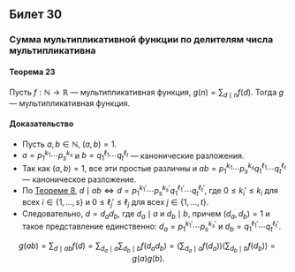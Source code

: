 ## Билет 30

### Сумма мультипликативной функции по делителям числа мультипликативна

#### Теорема 23

Пусть $f : \mathbb{N} \to \mathbb{R}$ — мультипликативная функция, $\displaystyle g(n) = \sum_{d \mid n} f(d)$. Тогда $g$ — мультипликативная функция.

#### Доказательство

- Пусть $a, b \in \mathbb{N}$, $(a, b) = 1$.
- $a = p_1^{k_1} \cdots p_s^{k_s}$ и $b = q_1^{\ell_1} \cdots q_t^{\ell_t}$ — канонические разложения.
- Так как $(a, b) = 1$, все эти простые различны и $ab = p_1^{k_1} \cdots p_s^{k_s} q_1^{\ell_1} \cdots q_t^{\ell_t}$ — каноническое разложение.
- По [Теореме 8](#Теорема-8), $d \mid ab \Leftrightarrow d = p_1^{k_1'} \cdots p_s^{k_s'} q_1^{\ell_1'} \cdots q_t^{\ell_t'}$, где $0 \leq k_i' \leq k_i$ для всех $i \in \{1, \ldots, s\}$ и $0 \leq \ell_j' \leq \ell_j$ для всех $j \in \{1, \ldots, t\}$.
- Следовательно, $d = d_a d_b$, где $d_a \mid a$ и $d_b \mid b$, причем $(d_a, d_b) = 1$ и такое представление единственно: $d_a = p_1^{k_1'} \cdots p_s^{k_s'}$ и $d_b = q_1^{\ell_1'} \cdots q_t^{\ell_t'}$.

$$
g(ab) = \sum_{d \mid ab} f(d) = \sum_{d_a \mid a} \sum_{d_b \mid b} f(d_a d_b) = \left( \sum_{d_a \mid a} f(d_a) \right) \left( \sum_{d_b \mid b} f(d_b) \right) = g(a) g(b).
$$